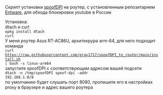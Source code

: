 Скрипт установки [spoofDPI](https://github.com/xvzc/SpoofDPI) на роутер, с установленным репозитарием [Entware](https://github.com/Entware/Entware), для обхода блокировки youtube в России

Установка:<br>
dtach и curl<br>
<code>opkg install dtach curl</code><br>
У меня роутер Asus RT-AC86U, архитекрура arm-64, для него подходит команда<br>
<code>curl https://raw.githubusercontent.com/gray1717/spoofDPI_to_router/main/install.sh | bash -s linux-arm64</code><br>
запустите spoofDPI c соответствующим адресом вашей подсети<br>
<code>dtach -n /tmp/spoofDPI spoof-dpi -addr 192.168.1.0/8</code><br>
по умолчанию будет слушать порт 8080, пропишите его в настройках proxy в браузере и адрес вашего роутера
